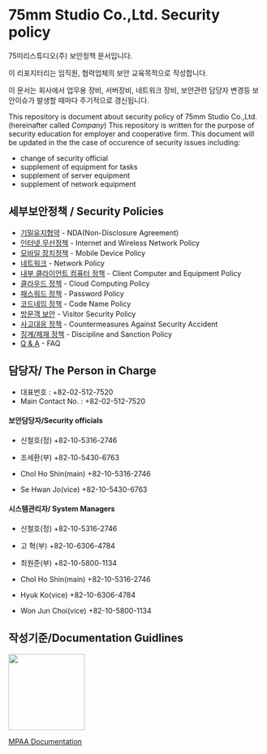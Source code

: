 # 75mm Studio Co.,Ltd. Security policy

75미리스튜디오(주) 보안정책 문서입니다.

이 리포지터리는 임직원, 협력업체의 보안 교육목적으로 작성합니다.

이 문서는 회사에서 업무용 장비, 서버장비, 네트워크 장비, 보안관련 담당자 변경등 보안이슈가 발생할 때마다 주기적으로 갱신됩니다.

This repository is document about security policy of  75mm Studio Co.,Ltd.(hereinafter called *Company*)
This repository is written for the purpose of security education for employer and cooperative firm.
This document will be updated in the the case of occurence of security issues including:
- change of security official
- supplement of equipment for tasks
- supplement of server equipment
- supplement of network equipment

## 세부보안정책 / Security Policies
- [기밀유지협약](docs/nda.md) - NDA(Non-Disclosure Agreement)
- [인터넷,무선정책](docs/internet.md) - Internet and Wireless Network Policy
- [모바일 장치정책](docs/mobile.md) - Mobile Device Policy
- [네트워크](docs/network.md) - Network Policy
- [내부 클라이언트 컴퓨터 정책](docs/clientpc.md) - Client Computer and Equipment Policy
- [클라우드 정책](docs/cloud.md) - Cloud Computing Policy
- [패스워드 정책](docs/password.md) - Password Policy
- [코드네임 정책](docs/codename.md) - Code Name Policy
- [방문객 보안](docs/guest.md) - Visitor Security Policy
- [사고대응 정책](docs/security_incident_response.md) - Countermeasures Against Security Accident
- [징계/제재 정책](docs/security_disciplinary_action.md) - Discipline and Sanction Policy
- [Q & A](docs/qna.md) - FAQ

## 담당자/ The Person in Charge
- 대표번호 : +82-02-512-7520
- Main Contact No. : +82-02-512-7520

#### 보안담당자/Security officials
- 신철호(정) +82-10-5316-2746
- 조세환(부) +82-10-5430-6763

- Chol Ho Shin(main) +82-10-5316-2746
- Se Hwan Jo(vice) +82-10-5430-6763

#### 시스템관리자/ System Managers
- 신철호(정) +82-10-5316-2746
- 고 혁(부) +82-10-6306-4784
- 최원준(부) +82-10-5800-1134

- Chol Ho Shin(main) +82-10-5316-2746
- Hyuk Ko(vice) +82-10-6306-4784
- Won Jun Choi(vice) +82-10-5800-1134

## 작성기준/Documentation Guidlines
<img src="https://upload.wikimedia.org/wikipedia/commons/5/57/MPAA.jpg" width="150">

[MPAA Documentation](https://www.mpaa.org/what-we-do/advancing-creativity/additional-resources/#content-protection-best-practices)
